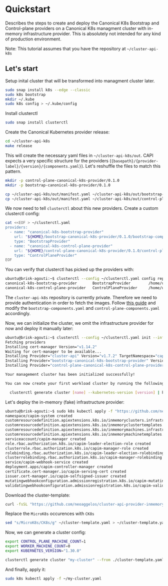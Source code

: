# Quickstart

Describes the steps to create and deploy the Canonical K8s Bootstrap and Control-plane providers on a Canonical K8s managment cluster with in-memory infrastructure provider.
This is absolutely not intended for any kind of production environment.

Note: This tutorial assumes that you have the repository at `~/cluster-api-k8s`

## Let's start

Setup inital cluster that will be transformed into managment cluster later.

```bash
sudo snap install k8s --edge --classic
sudo k8s bootstrap
mkdir ~/.kube
sudo k8s config > ~/.kube/config
```

Install clusterctl

```bash
sudo snap install clusterctl
```

Create the Canonical Kubernetes provider release:

```bash
cd ~/cluster-api-k8s
make release
```

This will create the necessary yaml files in `~/cluster-api-k8s/out`.
CAPI expects a very specific structure for the providers (`{basepath}/{provider-label}/{version}/{components.yaml}`). Let's reshuffle the files to match this pattern.

```bash
mkdir -p control-plane-canonical-k8s-provider/0.1.0
mkdir -p bootstrap-canonical-k8s-provider/0.1.0

cp ~/cluster-api-k8s/out/manifest.yaml ~/cluster-api-k8s/out/bootstrap-components.yaml ~/bootstrap-canonical-k8s-provider/0.1.0/
cp ~/cluster-api-k8s/out/manifest.yaml ~/cluster-api-k8s/out/control-plane-components.yaml ~/control-plane-canonical-k8s-provider/0.1.0/
```

We now need to tell `clusterctl` about this new providers.
Create a custom clusterctl config:

```bash
cat <<EOF > ~/clusterctl.yaml
providers:
  - name: "canonical-k8s-bootstrap-provider"
    url: "${HOME}/bootstrap-canonical-k8s-provider/0.1.0/bootstrap-components.yaml"
    type: "BootstrapProvider"
  - name: "canonical-k8s-control-plane-provider"
    url: "${HOME}/control-plane-canonical-k8s-provider/0.1.0/control-plane-components.yaml"
    type: "ControlPlaneProvider"
EOF
```

You can verify that clusterctl has picked up the providers with:

```bash
ubuntu@brisk-agouti:~$ clusterctl --config ~/clusterctl.yaml config repositories | grep canonical-k8s
canonical-k8s-bootstrap-provider       BootstrapProvider        /home/ubuntu/bootstrap-canonical-k8s-bootstrap-provider/latest/                             bootstrap-components.yaml
canonical-k8s-control-plane-provider   ControlPlaneProvider     /home/ubuntu/control-plane-canonical-k8s-control-plane-provider/latest/                     control-plane-components.yaml
```


The `cluster-api-k8s` repository is currently private. Therefore we need to provide authentication in order to fetch the images.
Follow [this guide](https://kubernetes.io/docs/tasks/configure-pod-container/pull-image-private-registry/) and modify the `bootstrap-components.yaml` and `control-plane-components.yaml` accordingly.

Now, we can initialize the cluster, we omit the infrastructure provider for now and deploy it manually later:

```bash
ubuntu@brisk-agouti:~$ clusterctl --config ~/clusterctl.yaml init --infrastructure - --bootstrap canonical-k8s-bootstrap-provider --control-plane canonical-k8s-control-plane-provider
Fetching providers
Installing cert-manager Version="v1.14.2"
Waiting for cert-manager to be available...
Installing Provider="cluster-api" Version="v1.7.2" TargetNamespace="capi-system"
Installing Provider="bootstrap-canonical-k8s-bootstrap-provider" Version="0.1.0" TargetNamespace="cabpck-system"
Installing Provider="control-plane-canonical-k8s-control-plane-provider" Version="0.1.0" TargetNamespace="cacpck-system"

Your management cluster has been initialized successfully!

You can now create your first workload cluster by running the following:

  clusterctl generate cluster [name] --kubernetes-version [version] | kubectl apply -f -
```

Let's deploy the in-memory (fake) infrastructure provider:

```bash
ubuntu@brisk-agouti:~$ sudo k8s kubectl apply -f "https://github.com/neoaggelos/cluster-api-provider-inmemory-microk8s/releases/download/20240410-dev1/infrastructure-components-in-memory-development.yaml"
namespace/capim-system created
customresourcedefinition.apiextensions.k8s.io/inmemoryclusters.infrastructure.cluster.x-k8s.io created
customresourcedefinition.apiextensions.k8s.io/inmemoryclustertemplates.infrastructure.cluster.x-k8s.io created
customresourcedefinition.apiextensions.k8s.io/inmemorymachines.infrastructure.cluster.x-k8s.io created
customresourcedefinition.apiextensions.k8s.io/inmemorymachinetemplates.infrastructure.cluster.x-k8s.io created
serviceaccount/capim-manager created
role.rbac.authorization.k8s.io/capim-leader-election-role created
clusterrole.rbac.authorization.k8s.io/capim-manager-role created
rolebinding.rbac.authorization.k8s.io/capim-leader-election-rolebinding created
clusterrolebinding.rbac.authorization.k8s.io/capim-manager-rolebinding created
service/capim-webhook-service created
deployment.apps/capim-controller-manager created
certificate.cert-manager.io/capim-serving-cert created
issuer.cert-manager.io/capim-selfsigned-issuer created
mutatingwebhookconfiguration.admissionregistration.k8s.io/capim-mutating-webhook-configuration created
validatingwebhookconfiguration.admissionregistration.k8s.io/capim-validating-webhook-configuration created
```

Download the cluster-template:

```bash
curl -fsSL "https://github.com/neoaggelos/cluster-api-provider-inmemory-microk8s/releases/download/20240410-dev1/cluster-template.yaml" -o cluster-template.yaml
```

Replace the `MicroK8s` occurences with `CK8s`

```bash
sed "s/MicroK8s/CK8s/g" ~/cluster-template.yaml > ~/cluster-template.yaml
```

Now, we can generate a cluster config:

```bash
export CONTROL_PLANE_MACHINE_COUNT=1
export WORKER_MACHINE_COUNT=0
export KUBERNETES_VERSION="1.30.0"

clusterctl generate cluster "my-cluster" --from ./cluster-template.yaml > "my-cluster.yaml"
```

And finally, apply it:

```bash
sudo k8s kubectl apply -f ~/my-cluster.yaml
```
